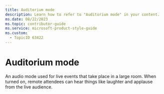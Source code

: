```yaml
---
title: Auditorium mode
description: Learn how to refer to "Auditorium mode" in your content.
ms.date: 08/22/2023
ms.topic: contributor-guide
ms.service: microsoft-product-style-guide
ms.custom:
  - TopicID 63422
---
```



# Auditorium mode

An audio mode used for live events that take place in a large room. When turned on, remote attendees can hear things like laughter and applause from the live audience.

